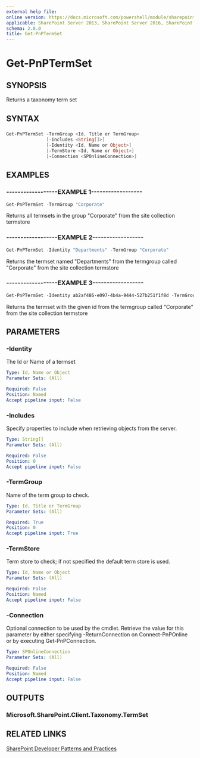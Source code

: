 ```yaml
---
external help file:
online version: https://docs.microsoft.com/powershell/module/sharepoint-pnp/get-pnptermset
applicable: SharePoint Server 2013, SharePoint Server 2016, SharePoint Server 2019, SharePoint Online
schema: 2.0.0
title: Get-PnPTermSet
---
```


# Get-PnPTermSet

## SYNOPSIS
Returns a taxonomy term set

## SYNTAX 

### 
```powershell
Get-PnPTermSet -TermGroup <Id, Title or TermGroup>
               [-Includes <String[]>]
               [-Identity <Id, Name or Object>]
               [-TermStore <Id, Name or Object>]
               [-Connection <SPOnlineConnection>]
```

## EXAMPLES

### ------------------EXAMPLE 1------------------
```powershell
Get-PnPTermSet -TermGroup "Corporate"
```

Returns all termsets in the group "Corporate" from the site collection termstore

### ------------------EXAMPLE 2------------------
```powershell
Get-PnPTermSet -Identity "Departments" -TermGroup "Corporate"
```

Returns the termset named "Departments" from the termgroup called "Corporate" from the site collection termstore

### ------------------EXAMPLE 3------------------
```powershell
Get-PnPTermSet -Identity ab2af486-e097-4b4a-9444-527b251f1f8d -TermGroup "Corporate
```

Returns the termset with the given id from the termgroup called "Corporate" from the site collection termstore

## PARAMETERS

### -Identity
The Id or Name of a termset

```yaml
Type: Id, Name or Object
Parameter Sets: (All)

Required: False
Position: Named
Accept pipeline input: False
```

### -Includes
Specify properties to include when retrieving objects from the server.

```yaml
Type: String[]
Parameter Sets: (All)

Required: False
Position: 0
Accept pipeline input: False
```

### -TermGroup
Name of the term group to check.

```yaml
Type: Id, Title or TermGroup
Parameter Sets: (All)

Required: True
Position: 0
Accept pipeline input: True
```

### -TermStore
Term store to check; if not specified the default term store is used.

```yaml
Type: Id, Name or Object
Parameter Sets: (All)

Required: False
Position: Named
Accept pipeline input: False
```

### -Connection
Optional connection to be used by the cmdlet. Retrieve the value for this parameter by either specifying -ReturnConnection on Connect-PnPOnline or by executing Get-PnPConnection.

```yaml
Type: SPOnlineConnection
Parameter Sets: (All)

Required: False
Position: Named
Accept pipeline input: False
```

## OUTPUTS

### Microsoft.SharePoint.Client.Taxonomy.TermSet

## RELATED LINKS

[SharePoint Developer Patterns and Practices](https://aka.ms/sppnp)